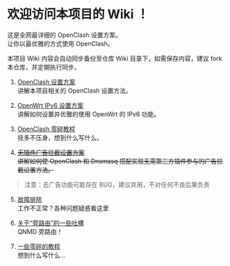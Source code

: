 # 欢迎访问本项目的 Wiki ！  
这是全网最详细的 OpenClash 设置方案。  
让你以最优雅的方式使用 OpenClash。

本项目 Wiki 内容会自动同步备份至仓库 Wiki 目录下，如需保存内容，建议 fork 本仓库，并定期执行同步。

1. [OpenClash 设置方案](1.OpenClash-设置方案.md)  
讲解本项目相关的 OpenClash 设置方法。  

2. [OpenWrt IPv6 设置方案](2.OpenWrt-IPv6-设置方案.md)  
讲解如何设置并优雅的使用 OpenWrt 的 IPv6 功能。  

3. [OpenClash 零碎教程](3.OpenClash-零碎教程.md)  
技多不压身，想到什么写什么。  

4. [~~无插件广告拦截设置方案~~](4.无插件广告拦截功能设置方案.md)  
~~讲解如何使 OpenClash 和 Dnsmasq 搭配实现无需第三方插件参与的广告拦截设置方法。~~

> 注意：去广告功能可能存在 BUG，建议弃用，不对任何不良后果负责

5. [故障排除](5.故障排除.md)  
工作不正常？各种问题疑惑看这里

6. [关于“旁路由”的一些吐槽](6.关于“旁路由”的一些吐槽.md)  
QNMD 旁路由！  

7. [一些零碎的教程](7.一些零碎的教程.md)  
想到什么写什么…